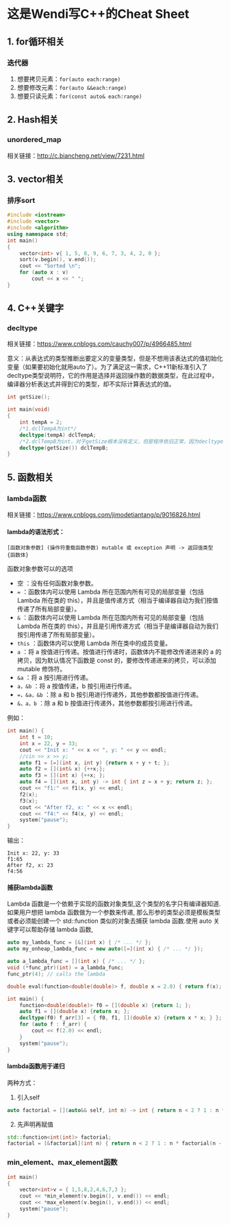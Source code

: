 # 这是Wendi写C++的Cheat Sheet

## 1. for循环相关
### 迭代器

1. 想要拷贝元素：`for(auto each:range)`
2. 想要修改元素：`for(auto &&each:range)`
3. 想要只读元素：`for(const auto& each:range)`

## 2. Hash相关
### unordered_map
相关链接：http://c.biancheng.net/view/7231.html

## 3. vector相关
### 排序sort

```c++
#include <iostream>
#include <vector>
#include <algorithm>
using namespace std;
int main()
{
    vector<int> v{ 1, 5, 8, 9, 6, 7, 3, 4, 2, 0 };
    sort(v.begin(), v.end());
    cout << "Sorted \n";
    for (auto x : v)
        cout << x << " ";
}
```

## 4. C++关键字
### decltype
相关链接：https://www.cnblogs.com/cauchy007/p/4966485.html

意义：从表达式的类型推断出要定义的变量类型，但是不想用该表达式的值初始化变量（如果要初始化就用auto了）。为了满足这一需求，C++11新标准引入了decltype类型说明符，它的作用是选择并返回操作数的数据类型，在此过程中，编译器分析表达式并得到它的类型，却不实际计算表达式的值。

```c++
int getSize();

int main(void)
{
    int tempA = 2;
    /*1.dclTempA为int*/
    decltype(tempA) dclTempA;
    /*2.dclTempB为int，对于getSize根本没有定义，但是程序依旧正常，因为decltype只做分析，并不调用getSize，*/
    decltype(getSize()) dclTempB;
}
```

## 5. 函数相关
### lambda函数
相关链接：https://www.cnblogs.com/jimodetiantang/p/9016826.html

#### lambda的语法形式：
```
[函数对象参数] (操作符重载函数参数) mutable 或 exception 声明 -> 返回值类型 {函数体}
```

函数对象参数可以的选项
* 空 ：没有任何函数对象参数。
* `=` ：函数体内可以使用 Lambda 所在范围内所有可见的局部变量（包括 Lambda 所在类的 this），并且是值传递方式（相当于编译器自动为我们按值传递了所有局部变量）。
* `&` ：函数体内可以使用 Lambda 所在范围内所有可见的局部变量（包括 Lambda 所在类的 this），并且是引用传递方式（相当于是编译器自动为我们按引用传递了所有局部变量）。
* `this` ：函数体内可以使用 Lambda 所在类中的成员变量。
* `a` ：将 a 按值进行传递。按值进行传递时，函数体内不能修改传递进来的 a 的拷贝，因为默认情况下函数是 const 的，要修改传递进来的拷贝，可以添加 mutable 修饰符。
* `&a` ：将 a 按引用进行传递。
* `a，&b` ：将 a 按值传递，b 按引用进行传递。
* `=，&a，&b` ：除 a 和 b 按引用进行传递外，其他参数都按值进行传递。
* `&，a，b` ：除 a 和 b 按值进行传递外，其他参数都按引用进行传递。

例如：
```c++
int main() {
	int t = 10;
	int x = 22, y = 33;
	cout << "Init x: " << x << ", y: " << y << endl;
	//cin >> x >> y;
	auto f1 = [=](int x, int y) {return x + y + t; };
	auto f2 = [](int& x) {++x;};
	auto f3 = [](int x) {++x; };
	auto f4 = [](int x, int y) -> int { int z = x + y; return z; };
	cout << "f1:" << f1(x, y) << endl;
	f2(x);
	f3(x);
	cout << "After f2, x: " << x << endl;
	cout << "f4:" << f4(x, y) << endl;
	system("pause");
}
```
输出：
```
Init x: 22, y: 33
f1:65
After f2, x: 23
f4:56
```

#### 捕获lambda函数
Lambda 函数是一个依赖于实现的函数对象类型,这个类型的名字只有编译器知道. 如果用户想把 lambda 函数做为一个参数来传递, 那么形参的类型必须是模板类型或者必须能创建一个 std::function 类似的对象去捕获 lambda 函数.使用 auto 关键字可以帮助存储 lambda 函数,

```c++
auto my_lambda_func = [&](int x) { /* ... */ };
auto my_onheap_lambda_func = new auto([=](int x) { /* ... */ });

auto a_lambda_func = [](int x) { /* ... */ };
void (*func_ptr)(int) = a_lambda_func;
func_ptr(4); // calls the lambda
```

```c++
double eval(function<double(double)> f, double x = 2.0) { return f(x); };

int main() {
	function<double(double)> f0 = [](double x) {return 1; };
	auto f1 = [](double x) {return x; };
	decltype(f0) f_arr[3] = { f0, f1, [](double x) {return x * x; } };
	for (auto f : f_arr) {
		cout << f(2.0) << endl;
	}
	system("pause");
}
```

#### lambda函数用于递归
两种方式：
1. 引入self
```c++
auto factorial = [](auto&& self, int n) -> int { return n < 2 ? 1 : n * self(self, n - 1); };
```
2. 先声明再赋值
```c++
std::function<int(int)> factorial;
factorial = [&factorial](int n) { return n < 2 ? 1 : n * factorial(n - 1); }；
```

### min_element、max_element函数

```c++
int main()
{
	vector<int>v = { 1,5,8,2,4,6,7,3 };
	cout << *min_element(v.begin(), v.end()) << endl;
	cout << *max_element(v.begin(), v.end()) << endl;
	system("pause");
}
```